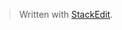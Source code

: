 


> Written with [StackEdit](https://stackedit.io/).
<!--stackedit_data:
eyJoaXN0b3J5IjpbLTE3ODExMDE4NTddfQ==
-->